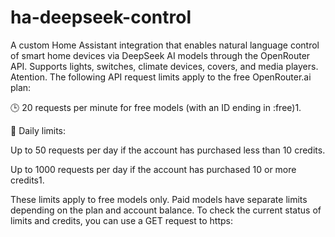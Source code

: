 # ha-deepseek-control
A custom Home Assistant integration that enables natural language control of smart home devices via DeepSeek AI models through the OpenRouter API. Supports lights, switches, climate devices, covers, and media players.
Atention.
The following API request limits apply to the free OpenRouter.ai plan:

🕒 20 requests per minute for free models (with an ID ending in :free)1.

📅 Daily limits:

Up to 50 requests per day if the account has purchased less than 10 credits.

Up to 1000 requests per day if the account has purchased 10 or more credits1.

These limits apply to free models only. Paid models have separate limits depending on the plan and account balance. To check the current status of limits and credits, you can use a GET request to https:
